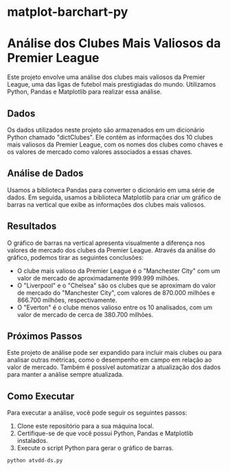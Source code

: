 # matplot-barchart-py

# Análise dos Clubes Mais Valiosos da Premier League

Este projeto envolve uma análise dos clubes mais valiosos da Premier League, uma das ligas de futebol mais prestigiadas do mundo. Utilizamos Python, Pandas e Matplotlib para realizar essa análise.

## Dados

Os dados utilizados neste projeto são armazenados em um dicionário Python chamado "dictClubes". Ele contém as informações dos 10 clubes mais valiosos da Premier League, com os nomes dos clubes como chaves e os valores de mercado como valores associados a essas chaves.

## Análise de Dados

Usamos a biblioteca Pandas para converter o dicionário em uma série de dados. Em seguida, usamos a biblioteca Matplotlib para criar um gráfico de barras na vertical que exibe as informações dos clubes mais valiosos.

## Resultados

O gráfico de barras na vertical apresenta visualmente a diferença nos valores de mercado dos clubes da Premier League. Através da análise do gráfico, podemos tirar as seguintes conclusões:

- O clube mais valioso da Premier League é o "Manchester City" com um valor de mercado de aproximadamente 999.999 milhões.
- O "Liverpool" e o "Chelsea" são os clubes que se aproximam do valor de mercado do "Manchester City", com valores de 870.000 milhões e 866.700 milhões, respectivamente.
- O "Everton" é o clube menos valioso entre os 10 analisados, com um valor de mercado de cerca de 380.700 milhões.

## Próximos Passos

Este projeto de análise pode ser expandido para incluir mais clubes ou para analisar outras métricas, como o desempenho em campo em relação ao valor de mercado. Também é possível automatizar a atualização dos dados para manter a análise sempre atualizada.

## Como Executar

Para executar a análise, você pode seguir os seguintes passos:

1. Clone este repositório para a sua máquina local.
2. Certifique-se de que você possui Python, Pandas e Matplotlib instalados.
3. Execute o script Python para gerar o gráfico de barras.

```bash
python atvdd-ds.py
